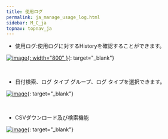 ```yaml
---
title: 使用ログ
permalink: ja_manage_usage_log.html
sidebar: M_C_ja
topnav: topnav_ja
---
```


- 使用ログ:使用ログに対するHistoryを確認することができます。

 [![image](/docs/images/Manual/common/manage/usage_log/1.png){: width="800" }](/docs/images/Manual/common/manage/usage_log/1.png){: target="_blank"}

<br />

  - 日付検索、ログ タイプ グループ、ログ タイプを選択できます。
  
  [![image](/docs/images/Manual/common/manage/usage_log/2.png)](/docs/images/Manual/common/manage/usage_log/2.png){: target="_blank"}

<br />

  - CSVダウンロード及び検索機能

  [![image](/docs/images/Manual/common/manage/usage_log/3.png)](/docs/images/Manual/common/manage/usage_log/3.png){: target="_blank"}